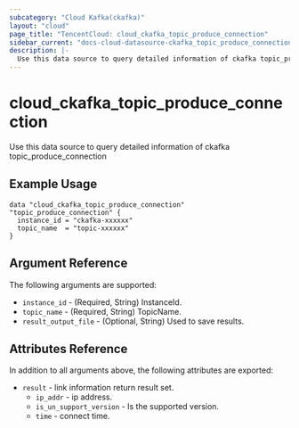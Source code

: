 ```yaml
---
subcategory: "Cloud Kafka(ckafka)"
layout: "cloud"
page_title: "TencentCloud: cloud_ckafka_topic_produce_connection"
sidebar_current: "docs-cloud-datasource-ckafka_topic_produce_connection"
description: |-
  Use this data source to query detailed information of ckafka topic_produce_connection
---
```


# cloud_ckafka_topic_produce_connection

Use this data source to query detailed information of ckafka topic_produce_connection

## Example Usage

```hcl
data "cloud_ckafka_topic_produce_connection" "topic_produce_connection" {
  instance_id = "ckafka-xxxxxx"
  topic_name  = "topic-xxxxxx"
}
```

## Argument Reference

The following arguments are supported:

* `instance_id` - (Required, String) InstanceId.
* `topic_name` - (Required, String) TopicName.
* `result_output_file` - (Optional, String) Used to save results.

## Attributes Reference

In addition to all arguments above, the following attributes are exported:

* `result` - link information return result set.
  * `ip_addr` - ip address.
  * `is_un_support_version` - Is the supported version.
  * `time` - connect time.


